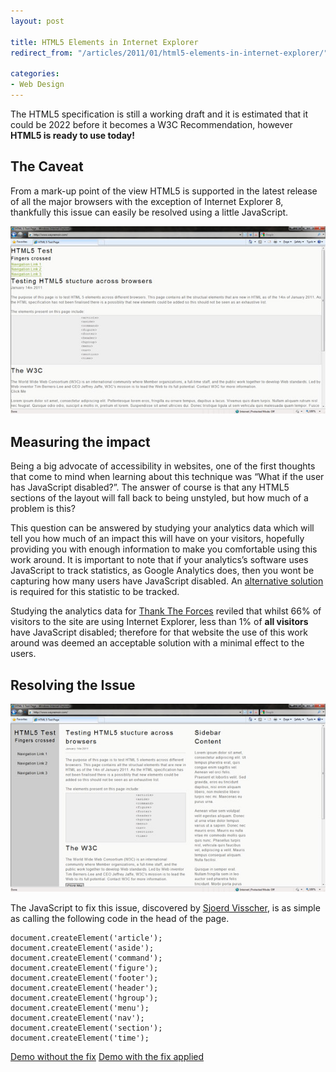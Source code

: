 ```yaml
---
layout: post

title: HTML5 Elements in Internet Explorer
redirect_from: "/articles/2011/01/html5-elements-in-internet-explorer/"

categories:
- Web Design
---
```


The HTML5 specification is still a working draft and it is estimated that it could be 2022 before it becomes a W3C Recommendation, however **HTML5 is ready to use today!**


## The Caveat

From a mark-up point of the view HTML5 is supported in the latest release of all the major browsers with the exception of Internet Explorer 8, thankfully this issue can easily be resolved using a little JavaScript.

![A HTML5 page displayed incorrectly in Internet Explorer 8](/img/content/html5-elements/ie8.jpg)

## Measuring the impact

Being a big advocate of accessibility in websites, one of the first thoughts that come to mind when learning about this technique was “What if the user has JavaScript disabled?”. The answer of course is that any HTML5 sections of the layout will fall back to being unstyled, but how much of a problem is this?

This question can be answered by studying your analytics data which will tell you how much of an impact this will have on your visitors, hopefully providing you with enough information to make you comfortable using this work around. It is important to note that if your analytics’s software uses JavaScript to track statistics, as Google Analytics does, then you wont be capturing how many users have JavaScript disabled. An [alternative solution](http://remysharp.com/2009/10/15/the-missing-stat-noscript/) is required for this statistic to be tracked.

Studying the analytics data for [Thank The Forces](http://www.thanktheforces.org.uk) reviled that whilst 66% of visitors to the site are using Internet Explorer, less than 1% of <strong>all visitors</strong> have JavaScript disabled; therefore for that website the use of this work around was deemed an acceptable solution with a minimal effect to the users.

## Resolving the Issue

![A HTML5 page displayed correctly in Internet Explorer 8](/img/content/html5-elements/ie8-fixed.jpg)

The JavaScript to fix this issue, discovered by [Sjoerd Visscher](http://intertwingly.net/blog/2008/01/22/Best-Standards-Support#c1201006277), is as simple as calling the following code in the head of the page.

    document.createElement('article');
    document.createElement('aside');
    document.createElement('command');
    document.createElement('figure');
    document.createElement('footer');
    document.createElement('header');
    document.createElement('hgroup');
    document.createElement('menu');
    document.createElement('nav');
    document.createElement('section');
    document.createElement('time');

<a href="/demos/html5-elements/html5.html" class="btn">Demo without the fix</a>
<a href="/demos/html5-elements/html5iefix.html" class="btn">Demo with the fix applied</a>